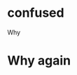 # confused
<html> 
    <head> 
    <title> Why am I doing this </title>
    <meta charset="utf-8">
    <head> Why
    <body> 
    <h1> Why again </h1> 
    
